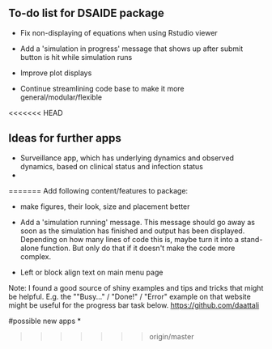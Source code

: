 ## To-do list for DSAIDE package


* Fix non-displaying of equations when using Rstudio viewer

* Add a 'simulation in progress' message that shows up after submit button is hit while simulation runs

* Improve plot displays

* Continue streamlining code base to make it more general/modular/flexible


<<<<<<< HEAD
## Ideas for further apps

* Surveillance app, which has underlying dynamics and observed dynamics, based on clinical status and infection status
* 
=======
Add following content/features to package:
* make figures, their look, size and placement better

* Add a 'simulation running' message. This message should go away as soon as the simulation has finished and output has been displayed. Depending on how many lines of code this is, maybe turn it into a stand-alone function. But only do that if it doesn't make the code more complex.

* Left or block align text on main menu page

Note: I found a good source of shiny examples and tips and tricks that might be helpful. 
E.g. the ""Busy..." / "Done!" / "Error" example on that website might be useful for the progress bar task below.
https://github.com/daattali



#possible new apps
* 
>>>>>>> origin/master
